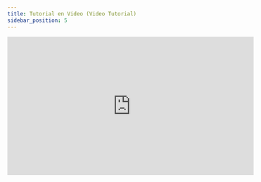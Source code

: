```yaml
---
title: Tutorial en Video (Video Tutorial)
sidebar_position: 5
---
```


<iframe width="560" height="315" src="https://www.youtube.com/embed/8WUv3uwuaiQ" title="YouTube video player" frameborder="0" allowfullscreen= "true"></iframe>